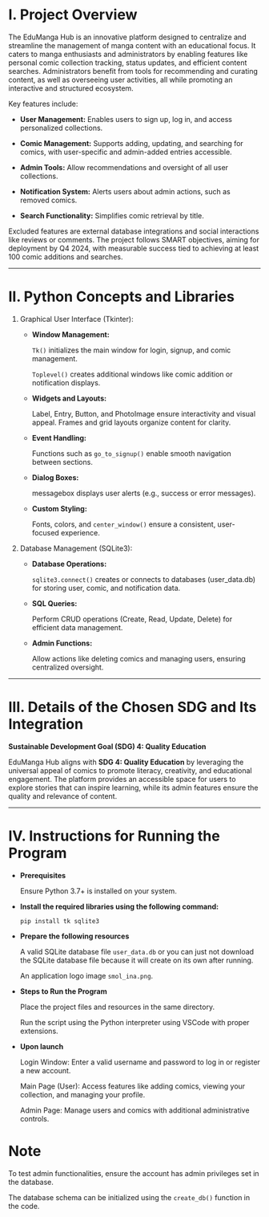 # I. Project Overview

  The EduManga Hub is an innovative platform designed to centralize and streamline the management of manga content with an educational focus. It caters to manga enthusiasts and administrators by enabling features like personal comic collection tracking, status updates, and efficient content searches. Administrators benefit from tools for recommending and curating content, as well as overseeing user activities, all while promoting an interactive and structured ecosystem.

Key features include:

  - **User Management:** Enables users to sign up, log in, and access personalized collections.
    
  - **Comic Management:** Supports adding, updating, and searching for comics, with user-specific and admin-added entries accessible.
    
  - **Admin Tools:** Allow recommendations and oversight of all user collections.
    
  - **Notification System:** Alerts users about admin actions, such as removed comics.
    
  - **Search Functionality:** Simplifies comic retrieval by title.

Excluded features are external database integrations and social interactions like reviews or comments. The project follows SMART objectives, aiming for deployment by Q4 2024, with measurable success tied to achieving at least 100 comic additions and searches.

---

# II. Python Concepts and Libraries

1. Graphical User Interface (Tkinter):

   - **Window Management:**
   
       `Tk()` initializes the main window for login, signup, and comic management.
     
       `Toplevel()` creates additional windows like comic addition or notification displays.
   
   - **Widgets and Layouts:**
   
       Label, Entry, Button, and PhotoImage ensure interactivity and visual appeal.
       Frames and grid layouts organize content for clarity.
   
   - **Event Handling:**
   
       Functions such as `go_to_signup()` enable smooth navigation between sections.

   - **Dialog Boxes:**
   
       messagebox displays user alerts (e.g., success or error messages).

   - **Custom Styling:**
   
       Fonts, colors, and `center_window()` ensure a consistent, user-focused experience.

3. Database Management (SQLite3):

    - **Database Operations:**
   
        `sqlite3.connect()` creates or connects to databases (user_data.db) for storing user, comic, and notification data.

    - **SQL Queries:**
   
        Perform CRUD operations (Create, Read, Update, Delete) for efficient data management.

    - **Admin Functions:**
   
        Allow actions like deleting comics and managing users, ensuring centralized oversight.

---

# III. Details of the Chosen SDG and Its Integration

**Sustainable Development Goal (SDG) 4: Quality Education**


  EduManga Hub aligns with **SDG 4: Quality Education** by leveraging the universal appeal of comics to promote literacy, creativity, and educational engagement. The platform provides an accessible space for users to explore stories that can inspire learning, while its admin features ensure the quality and relevance of content.

---

# IV. Instructions for Running the Program

- **Prerequisites**

  Ensure Python 3.7+ is installed on your system.
  

- **Install the required libraries using the following command:**
  
  `pip install tk sqlite3`


- **Prepare the following resources** 

  A valid SQLite database file `user_data.db` or you can just not download the SQLite database file because it will create on its own after running.

  An application logo image `smol_ina.png`.


- **Steps to Run the Program**

  Place the project files and resources in the same directory.
  
  Run the script using the Python interpreter using VSCode with proper extensions.


- **Upon launch**


  Login Window: Enter a valid username and password to log in or register a new account.


  Main Page (User): Access features like adding comics, viewing your collection, and managing your profile.


  Admin Page: Manage users and comics with additional administrative controls.


# Note

To test admin functionalities, ensure the account has admin privileges set in the database.

The database schema can be initialized using the `create_db()` function in the code.
